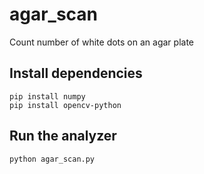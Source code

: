 # agar_scan 
Count number of white dots on an agar plate

## Install dependencies
```
pip install numpy
pip install opencv-python
```

## Run the analyzer
```
python agar_scan.py
```
